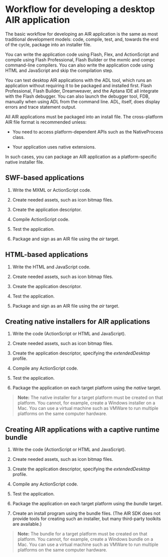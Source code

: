 # Workflow for developing a desktop AIR application

The basic workflow for developing an AIR application is the same as most
traditional development models: code, compile, test, and, towards the end of the
cycle, package into an installer file.

You can write the application code using Flash, Flex, and ActionScript and
compile using Flash Professional, Flash Builder or the mxmlc and compc
command-line compilers. You can also write the application code using HTML and
JavaScript and skip the compilation step.

You can test desktop AIR applications with the ADL tool, which runs an
application without requiring it to be packaged and installed first. Flash
Professional, Flash Builder, Dreamweaver, and the Aptana IDE all integrate with
the Flash debugger. You can also launch the debugger tool, FDB, manually when
using ADL from the command line. ADL, itself, does display errors and trace
statement output.

All AIR applications must be packaged into an install file. The cross-platform
AIR file format is recommended unless:

- You need to access platform-dependent APIs such as the NativeProcess class.

- Your application uses native extensions.

In such cases, you can package an AIR application as a platform-specific native
installer file.

## SWF-based applications

1.  Write the MXML or ActionScript code.

2.  Create needed assets, such as icon bitmap files.

3.  Create the application descriptor.

4.  Compile ActionScript code.

5.  Test the application.

6.  Package and sign as an AIR file using the _air_ target.

## HTML-based applications

1.  Write the HTML and JavaScript code.

2.  Create needed assets, such as icon bitmap files.

3.  Create the application descriptor.

4.  Test the application.

5.  Package and sign as an AIR file using the _air_ target.

## Creating native installers for AIR applications

1.  Write the code (ActionScript or HTML and JavaScript).

2.  Create needed assets, such as icon bitmap files.

3.  Create the application descriptor, specifying the _extendedDesktop_ profile.

4.  Compile any ActionScript code.

5.  Test the application.

6.  Package the application on each target platform using the _native_ target.

> **Note:** The native installer for a target platform must be created on that
> platform. You cannot, for example, create a Windows installer on a Mac. You
> can use a virtual machine such as VMWare to run multiple platforms on the same
> computer hardware.

## Creating AIR applications with a captive runtime bundle

1.  Write the code (ActionScript or HTML and JavaScript).

2.  Create needed assets, such as icon bitmap files.

3.  Create the application descriptor, specifying the _extendedDesktop_ profile.

4.  Compile any ActionScript code.

5.  Test the application.

6.  Package the application on each target platform using the _bundle_ target.

7.  Create an install program using the bundle files. (The AIR SDK does not
    provide tools for creating such an installer, but many third-party toolkits
    are available.)

> **Note:** The bundle for a target platform must be created on that platform.
> You cannot, for example, create a Windows bundle on a Mac. You can use a
> virtual machine such as VMWare to run multiple platforms on the same computer
> hardware.
